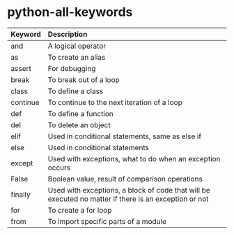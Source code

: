 # python-all-keywords
Keyword| Description
---|:---
and| A logical operator
as| To create an alias
assert| For debugging
break| To break out of a loop
class| To define a class
continue| To continue to the next iteration of a loop
def| To define a function
del| To delete an object
elif| Used in conditional statements, same as else if
else| Used in conditional statements
except| Used with exceptions, what to do when an exception occurs
False| Boolean value, result of comparison operations
finally| Used with exceptions, a block of code that will be executed no matter if there is an exception or not
for| To create a for loop
from| To import specific parts of a module
